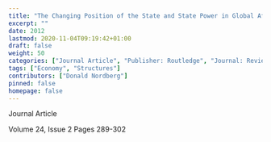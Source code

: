 ```yaml
---
title: "The Changing Position of the State and State Power in Global Affairs - Views from Two Scholars in International Political Economy"
excerpt: ""
date: 2012
lastmod: 2020-11-04T09:19:42+01:00
draft: false
weight: 50
categories: ["Journal Article", "Publisher: Routledge", "Journal: Review of Political Economy"]
tags: ["Economy", "Structures"]
contributors: ["Donald Nordberg"]
pinned: false
homepage: false
---
```


Journal Article

Volume 24, Issue 2 Pages 289-302